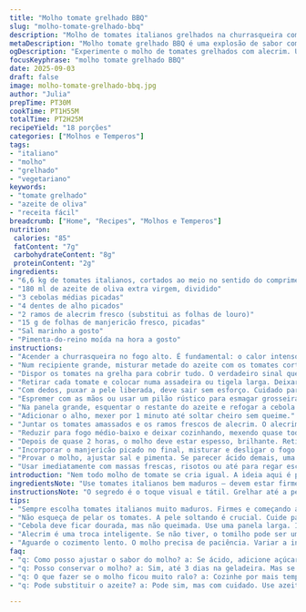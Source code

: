 ```yaml
---
title: "Molho tomate grelhado BBQ"
slug: "molho-tomate-grelhado-bbq"
description: "Molho de tomates italianos grelhados na churrasqueira com toque de alecrim no lugar do louro. Processos baseados no cheiro da pele queimada se soltando e textura macia. Cebola dourada no azeite restante e alho refogado. Cozimento lento para concentrar sabor, acompanhamento perfeito para massas ou carnes. Substitui louro por alecrim para um aroma mais terroso e diferente."
metaDescription: "Molho tomate grelhado BBQ é uma explosão de sabor com alecrim. À base de tomates italianos grelhados. Ideal para massas e carnes."
ogDescription: "Experimente o molho de tomates grelhados com alecrim. Uma receita vibrante e prática, perfeita para massas ou carnes deliciosas."
focusKeyphrase: "molho tomate grelhado BBQ"
date: 2025-09-03
draft: false
image: molho-tomate-grelhado-bbq.jpg
author: "Julia"
prepTime: PT30M
cookTime: PT1H55M
totalTime: PT2H25M
recipeYield: "18 porções"
categories: ["Molhos e Temperos"]
tags:
- "italiano"
- "molho"
- "grelhado"
- "vegetariano"
keywords:
- "tomate grelhado"
- "azeite de oliva"
- "receita fácil"
breadcrumb: ["Home", "Recipes", "Molhos e Temperos"]
nutrition: 
 calories: "85"
 fatContent: "7g"
 carbohydrateContent: "8g"
 proteinContent: "2g"
ingredients:
- "6,6 kg de tomates italianos, cortados ao meio no sentido do comprimento"
- "180 ml de azeite de oliva extra virgem, dividido"
- "3 cebolas médias picadas"
- "4 dentes de alho picados"
- "2 ramos de alecrim fresco (substitui as folhas de louro)"
- "15 g de folhas de manjericão fresco, picadas"
- "Sal marinho a gosto"
- "Pimenta-do-reino moída na hora a gosto"
instructions:
- "Acender a churrasqueira no fogo alto. É fundamental: o calor intenso vai amarelar e marcar a pele dos tomates, liberando aromas defumados."
- "Num recipiente grande, misturar metade do azeite com os tomates cortados. Salpicar sal e pimenta, sem medo. O tempero amplo reforça na redução."
- "Dispor os tomates na grelha para cobrir tudo. O verdadeiro sinal que dá o ponto? Pele começando a ficar preta e soltando, quase papel queimado que desgruda fácil. Uns 6 minutos de cada lado, atenção para não carbonizar demais."
- "Retirar cada tomate e colocar numa assadeira ou tigela larga. Deixar esfriar até que dá para mexer sem queime as mãos."
- "Com dedos, puxar a pele liberada, deve sair sem esforço. Cuidado para não pressionar demais ao retirar as sementes; arrancar elas suavemente evita amargor no molho."
- "Espremer com as mãos ou usar um pilão rústico para esmagar grosseiramente. Não precisa virar purê, a textura vale nessa etapa."
- "Na panela grande, esquentar o restante do azeite e refogar a cebola até ficar translúcida e um pouco dourada, senti o cheiro doce que avisa que tá na medida."
- "Adicionar o alho, mexer por 1 minuto até soltar cheiro sem queime."
- "Juntar os tomates amassados e os ramos frescos de alecrim. O alecrim no lugar do louro traz um toque selado mais robusto e fresco. Misturar e subir o fogo para ferver."
- "Reduzir para fogo médio-baixo e deixar cozinhando, mexendo quase toda hora. Emprestar atenção nos sons, o borbulhar lento é sinal de que está concentrando os sabores e textura."
- "Depois de quase 2 horas, o molho deve estar espesso, brilhante. Retira o alecrim – os ramos soltam sabor forte demais se ficarem muito tempo."
- "Incorporar o manjericão picado no final, misturar e desligar o fogo."
- "Provar o molho, ajustar sal e pimenta. Se parecer ácido demais, uma pitada pequena de açúcar mascavo ajuda a equilibrar."
- "Usar imediatamente com massas frescas, risotos ou até para regar escalopes, frango grelhado. Em geladeira dura até 3 dias, mas fica melhor fresquinho."
introduction: "Nem todo molho de tomate se cria igual. A ideia aqui é pegar tomates italianos suculentos e dar uma turbinada no sabor já desde o início – daquela forma que só churrasqueira garante. A pele tostada não é só visual, ela solta óleos essenciais defumados que transformam toda a base do molho em algo mais vivo e crocante no aroma. Troquei as tradicionais folhas de louro por ramos frescos de alecrim para dar um jeito levemente amadeirado e inusitado, experiência pessoal que deu certo. A cebola e o alho são quitutes básicos nesta receita, refogados na sobra do azeite deixando o molho equilibrado e brilhante. O processo longo no fogo amolece tudo, concentra os sabores. Sem pressa. Tudo isso entrega um molho com textura artesanal, pedaços de tomate, aquele perfume que abre o apetite só de chegar perto da cozinha. Serve para quem gosta de comida feita com atenção, sem frescura, valorizando o instante e o sabor natural de cada ingrediente."
ingredientsNote: "Use tomates italianos bem maduros — devem estar firmes, mas com a casca começando a soltar sinais de maciez. Se não tiver churrasqueira, um grill de fogão ou até forno para tostar os tomates funciona, só não esqueça de deixar a pele levemente queimada em partes para aquele aroma defumado. O azeite tem que ser de qualidade, preferencialmente extra virgem para garantir notas herbais que casam com o manjericão fresco no final. O alecrim substitui o louro clássico, agrega sabor mais marcado e aromático. Para opções, se não tiver alecrim, pode tentar tomilho, só modere a quantidade, é mais pungente. O manjericão no fim deve entrar fresco e picado na medida para não perder frescor e cor. Sempre temperar com sal marinho, o fino pode compactar sabores demais. A pimenta moída na hora entra para explosão de sabor, garanta a pungência e adaptação da receita ao seu gosto pessoal."
instructionsNote: "O segredo é o toque visual e tátil. Grelhar até a pele dos tomates ficar com manchas pretas e prestes a soltar, não deixar carbonizar demais. Isso indica que o tomate está liberando seus óleos defumados. Depois de pelar, prensar sem esmagar muito garante textura rústica, ideal para quem curte molho com corpo. Na panela, esperar a cebola dourar na medida certa — translúcida e levemente caramelo induz um sabor suave e doce, a base correta para o molho. O manjericão entra só no final para manter seu perfume fresco. No cozimento, mexer para não grudar, evitar alto fogo para não queimar; controle visual do brilho do molho é o melhor guia para saber quando está no ponto, não só o relógio. Caso o molho fique ácido, uma pitada de açúcar mascavo corrige na hora e não apaga o caráter do tomate. A receita é flexível, vai de quem cozinha sentir timing e ajustar na hora."
tips:
- "Sempre escolha tomates italianos muito maduros. Firmes e começando a amolecer. Isso garante sabor intenso. Se não tiver churrasqueira, um grill no forno funciona. É importante queimar a pele levemente. Isso traz aroma."
- "Não esqueça de pelar os tomates. A pele soltando é crucial. Cuide para não esmagar as sementes durante o processo. Aviso: sementes podem deixar o molho amargo. O tom vibrante dos tomates é tudo."
- "Cebola deve ficar dourada, mas não queimada. Use uma panela larga. Isso ajuda na distribuição do calor. O perfume da cebola caramelizada é essencial. Além disso, adiciona um toque adocicado."
- "Alecrim é uma troca inteligente. Se não tiver, o tomilho pode ser uma alternativa. Mas cuidado. Reinventar dosagem é fundamental. O sabor pode se tornar forte se não tiver precisão."
- "Aguarde o cozimento lento. O molho precisa de paciência. Variar a intensidade do fogo é chave. Atente-se aos sons de borbulhar. Isso indica o processo de concentração dos sabores."
faq:
- "q: Como posso ajustar o sabor do molho? a: Se ácido, adicione açúcar mascavo. Uma pitada só. Sal marinho é preferência. Pimenta moída traz profundidade. Os ajustes ajudam a personalizar."
- "q: Posso conservar o molho? a: Sim, até 3 dias na geladeira. Mas se quiser, pode congelar. A textura se mantém boa. Esquente antes de usar. Não esqueça de conferir o sabor no descongelar."
- "q: O que fazer se o molho ficou muito ralo? a: Cozinhe por mais tempo em fogo baixo. Evite fervura rápida. Isso ajuda a concentrar. Outra opção é adicionar um pouco de purê de tomate. Garante mais corpo."
- "q: Pode substituir o azeite? a: Pode sim, mas com cuidado. Use azeite de girassol se necessário. Sabor é mais neutro. Não esqueça que o extra virgem traz notas herbais. Isso é chave para o resultado."

---
```

